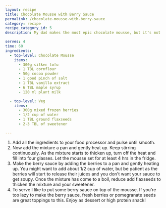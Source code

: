 ```yaml
---
layout: recipe
title: Chocolate Mousse with Berry Sauce
permalink: /chocolate-mousse-with-berry-sauce
category: recipe
recipe_category_id: 5
description: My dad makes the most epic chocolate mousse, but it's not vegan O! I found this recipe, and I do have to say that this is quite a good replacement. The bonus; it's really easy to make and even qualifies as a high protein treat since we're using silken tofu!

serves: 4
time: 60
ingredients:
  - top-level: Chocolate Mousse
    items:
      - 300g silken tofu
      - 1 TBL cornflour
      - 50g cocoa powder
      - 1 good pinch of salt
      - 1 TBL vanilla extract
      - 6 TBL maple syrup
      - 120 ml plant milk

  - top-level: Veg
    items:
      - 300g mixed frozen berries
      - 1/2 cup of water
      - 1 TBL ground flaxseeds
      - 2-3 TBL of sweetener

---
```

1.	Add all the ingredients to your food processor and pulse until smooth.
2.	Now add the mixture a pan and gently heat up. Keep stirring continuously. As the mixture starts to thicken up, turn off the heat and fill into four glasses. Let the mousse set for at least 4 hrs in the fridge.
3.	Make the berry sauce by adding the berries to a pan and gently heating up. You might want to add about 1/2 cup of water, but be patient as the berries will start to release their juices and you don't want your sauce to get soupy. Once the mixture has come to a boil, reduce add flaxseeds to thicken the mixture and your sweetener.
4.	To serve I like to put some berry sauce on top of the mousse. If you're too lazy to make the berry sauce, fresh berries or pomegranate seeds are great toppings to this. Enjoy as dessert or high protein snack!
